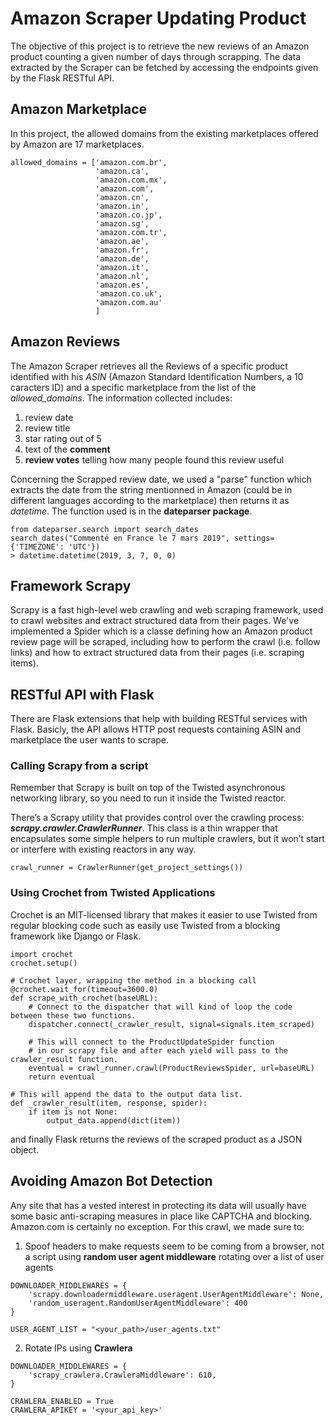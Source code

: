 # Amazon Scraper Updating Product

The objective of this project is to retrieve the new reviews of an Amazon product counting a given number of days through scrapping. The data extracted by the Scraper can be fetched by accessing the endpoints given by the Flask RESTful API.

## Amazon Marketplace
In this project, the allowed domains from the existing marketplaces offered by Amazon are 17 marketplaces.

```
allowed_domains = ['amazon.com.br',
                   'amazon.ca',
                   'amazon.com.mx',
                   'amazon.com',
                   'amazon.cn',
                   'amazon.in',
                   'amazon.co.jp',
                   'amazon.sg',
                   'amazon.com.tr',
                   'amazon.ae',
                   'amazon.fr',
                   'amazon.de',
                   'amazon.it',
                   'amazon.nl',
                   'amazon.es',
                   'amazon.co.uk',
                   'amazon.com.au'
                   ]
 ````
 
## Amazon Reviews
The Amazon Scraper retrieves all the Reviews of a specific product identified with his *ASIN* (Amazon Standard Identification Numbers, a 10 caracters ID) and a specific marketplace from the list of the *allowed_domains*. The information collected includes:
1. review date
2. review title
3. star rating out of 5
4. text of the **comment** 
5. **review votes** telling how many people found this review useful

Concerning the Scrapped review date, we used a "parse" function which extracts the date from the string mentionned in Amazon (could be in different languages according to the marketplace) then returns it as *datetime*. The function used is in the **dateparser package**.

```
from dateparser.search import search_dates
search_dates("Commenté en France le 7 mars 2019", settings= {'TIMEZONE': 'UTC'})
> datetime.datetime(2019, 3, 7, 0, 0)
````

## Framework Scrapy
Scrapy is a fast high-level web crawling and web scraping framework, used to crawl websites and extract structured data from their pages. We've implemented a Spider which is a  classe defining how an Amazon product review page will be scraped, including how to perform the crawl (i.e. follow links) and how to extract structured data from their pages (i.e. scraping items). 


## RESTful API with Flask
There are Flask extensions that help with building RESTful services with Flask. Basicly, the API allows HTTP post requests containing ASIN and marketplace the user wants to scrape. 

### Calling Scrapy from a script
Remember that Scrapy is built on top of the Twisted asynchronous networking library, so you need to run it inside the Twisted reactor.

There’s a Scrapy utility that provides control over the crawling process:  ***scrapy.crawler.CrawlerRunner***. This class is a thin wrapper that encapsulates some simple helpers to run multiple crawlers, but it won’t start or interfere with existing reactors in any way.

```
crawl_runner = CrawlerRunner(get_project_settings())
```

### Using Crochet from Twisted Applications
Crochet is an MIT-licensed library that makes it easier to use Twisted from regular blocking code such as easily use Twisted from a blocking framework like Django or Flask.

```
import crochet
crochet.setup()

# Crochet layer, wrapping the method in a blocking call
@crochet.wait_for(timeout=3600.0)
def scrape_with_crochet(baseURL):
    # Connect to the dispatcher that will kind of loop the code between these two functions.
    dispatcher.connect(_crawler_result, signal=signals.item_scraped)

    # This will connect to the ProductUpdateSpider function
    # in our scrapy file and after each yield will pass to the crawler_result function.
    eventual = crawl_runner.crawl(ProductReviewsSpider, url=baseURL)
    return eventual
    
# This will append the data to the output data list.
def _crawler_result(item, response, spider):
    if item is not None:
        output_data.append(dict(item))
```

and finally Flask returns the reviews of the scraped product as a JSON object.

## Avoiding Amazon Bot Detection
Any site that has a vested interest in protecting its data will usually have some basic anti-scraping measures in place like CAPTCHA and blocking. Amazon.com is certainly no exception.
For this crawl, we made sure to:
1. Spoof headers to make requests seem to be coming from a browser, not a script using **random user agent middleware** rotating over a list of user agents

```
DOWNLOADER_MIDDLEWARES = {
    'scrapy.downloadermiddleware.useragent.UserAgentMiddleware': None,
    'random_useragent.RandomUserAgentMiddleware': 400
}

USER_AGENT_LIST = "<your_path>/user_agents.txt"
```

2. Rotate IPs using **Crawlera**

```
DOWNLOADER_MIDDLEWARES = {
    'scrapy_crawlera.CrawleraMiddleware': 610,
}

CRAWLERA_ENABLED = True
CRAWLERA_APIKEY = '<your_api_key>'
```

